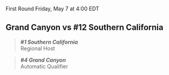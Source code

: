 First Round
Friday, May 7 at 4:00 EDT
## Grand Canyon vs #12 Southern California

> ***#1 Southern California***  
> Regional Host

> ***#4 Grand Canyon***  
> Automatic Qualifier